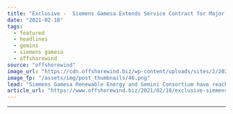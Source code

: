 ```yaml
---
title: "Exclusive -  Siemens Gamesa Extends Service Contract for Major Offshore Wind Farm"
date: "2021-02-18"
tags: 
  - featured
  - headlines
  - gemini
  - siemens gamesa
  - offshorewind
source: "offshorewind"
image_url: "https://cdn.offshorewind.biz/wp-content/uploads/sites/2/2021/02/18092007/Siemens-Gamesa-Extends-Service-Contract-for-Major-Offshore-Wind-Farm1.png"
image_fp: "/assets/img/post_thumbnails/46.png"
lead: "Siemens Gamesa Renewable Energy and Gemini Consortium have reached an agreement for the extension"
article_url: "https://www.offshorewind.biz/2021/02/18/exclusive-siemens-gamesa-extends-service-contract-for-major-offshore-wind-farm/"
---
```


---
